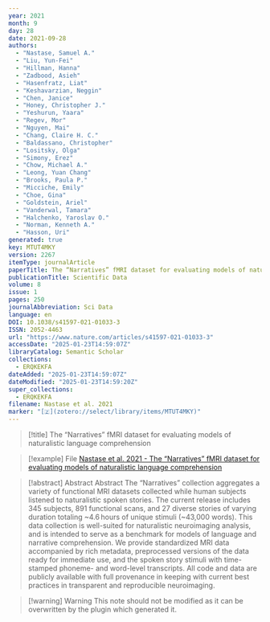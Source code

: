 ```yaml
---
year: 2021
month: 9
day: 28
date: 2021-09-28
authors:
  - "Nastase, Samuel A."
  - "Liu, Yun-Fei"
  - "Hillman, Hanna"
  - "Zadbood, Asieh"
  - "Hasenfratz, Liat"
  - "Keshavarzian, Neggin"
  - "Chen, Janice"
  - "Honey, Christopher J."
  - "Yeshurun, Yaara"
  - "Regev, Mor"
  - "Nguyen, Mai"
  - "Chang, Claire H. C."
  - "Baldassano, Christopher"
  - "Lositsky, Olga"
  - "Simony, Erez"
  - "Chow, Michael A."
  - "Leong, Yuan Chang"
  - "Brooks, Paula P."
  - "Micciche, Emily"
  - "Choe, Gina"
  - "Goldstein, Ariel"
  - "Vanderwal, Tamara"
  - "Halchenko, Yaroslav O."
  - "Norman, Kenneth A."
  - "Hasson, Uri"
generated: true
key: MTUT4MKY
version: 2267
itemType: journalArticle
paperTitle: The “Narratives” fMRI dataset for evaluating models of naturalistic language comprehension
publicationTitle: Scientific Data
volume: 8
issue: 1
pages: 250
journalAbbreviation: Sci Data
language: en
DOI: 10.1038/s41597-021-01033-3
ISSN: 2052-4463
url: "https://www.nature.com/articles/s41597-021-01033-3"
accessDate: "2025-01-23T14:59:07Z"
libraryCatalog: Semantic Scholar
collections:
  - ERQKEKFA
dateAdded: "2025-01-23T14:59:07Z"
dateModified: "2025-01-23T14:59:20Z"
super_collections:
  - ERQKEKFA
filename: Nastase et al. 2021
marker: "[🇿](zotero://select/library/items/MTUT4MKY)"
---
```


> [!title] The “Narratives” fMRI dataset for evaluating models of naturalistic language comprehension

> [!example] File
> [Nastase et al. 2021 - The “Narratives” fMRI dataset for evaluating models of naturalistic language comprehension](/Papers/PDFs/Nastase%20et%20al.%202021%20-%20The%20“Narratives”%20fMRI%20dataset%20for%20evaluating%20models%20of%20naturalistic%20language%20comprehension.pdf)

> [!abstract] Abstract
> Abstract
>             The “Narratives” collection aggregates a variety of functional MRI datasets collected while human subjects listened to naturalistic spoken stories. The current release includes 345 subjects, 891 functional scans, and 27 diverse stories of varying duration totaling ~4.6 hours of unique stimuli (~43,000 words). This data collection is well-suited for naturalistic neuroimaging analysis, and is intended to serve as a benchmark for models of language and narrative comprehension. We provide standardized MRI data accompanied by rich metadata, preprocessed versions of the data ready for immediate use, and the spoken story stimuli with time-stamped phoneme- and word-level transcripts. All code and data are publicly available with full provenance in keeping with current best practices in transparent and reproducible neuroimaging.

>[!warning] Warning
> This note should not be modified as it can be overwritten by the plugin which generated it.


